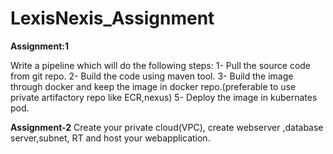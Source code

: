 # LexisNexis_Assignment

**Assignment:1**

Write a pipeline which will do the following steps:
1- Pull the source code from git repo.
2- Build the code using maven tool.
3- Build the image through docker and keep the image in docker repo.(preferable to use private artifactory repo like ECR,nexus)
5- Deploy the image in kubernates pod.

**Assignment-2**
Create your private cloud(VPC), create webserver ,database server,subnet, RT and host your webapplication.

